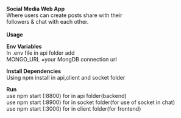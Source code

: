 **Social Media Web App** 
<br>
Where users can create posts share with their<br>
followers & chat with each other.
<br>
<br>
**Usage**
<br>

**Env Variables**
<br>
In .env file in api folder add 
<br>
MONGO_URL =your MongDB connection url
<br>

**Install Dependencies <br>**
Using npm install in api,client and socket folder<br>

 **Run<br>**
 use npm start (:8800) for in api folder(backend)<br>
 use npm start (:8900) for  in socket folder(for use of socket in chat)<br>
 use npm start (:3000) for  in client folder(for frontend) <br>











